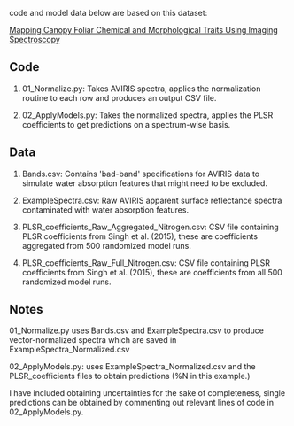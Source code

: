 code and model data below are based on this dataset:

[Mapping Canopy Foliar Chemical and Morphological Traits Using Imaging Spectroscopy](https://ecosis.org/#result/04c69525-8f44-4f76-9732-2e66857cf8f6)

## Code
1. 01_Normalize.py: Takes AVIRIS spectra, applies the normalization routine to each row and produces an output CSV file.

2. 02_ApplyModels.py: Takes the normalized spectra, applies the PLSR coefficients to get predictions on a spectrum-wise basis.


## Data
1. Bands.csv: Contains 'bad-band' specifications for AVIRIS data to simulate water absorption features that might need to be excluded.

2. ExampleSpectra.csv: Raw AVIRIS apparent surface reflectance spectra contaminated with water absorption features.

3. PLSR_coefficients_Raw_Aggregated_Nitrogen.csv: CSV file containing PLSR coefficients from Singh et al. (2015), these are coefficients aggregated from 500 randomized model runs.

4. PLSR_coefficients_Raw_Full_Nitrogen.csv: CSV file containing PLSR coefficients from Singh et al. (2015), these are coefficients from all 500 randomized model runs.

## Notes
01_Normalize.py uses Bands.csv and ExampleSpectra.csv to produce vector-normalized spectra which are saved in ExampleSpectra_Normalized.csv


02_ApplyModels.py: uses ExampleSpectra_Normalized.csv and the PLSR_coefficients files to obtain predictions (%N in this example.)


I have included obtaining uncertainties for the sake of completeness, single predictions can be obtained by commenting out relevant lines of code in 02_ApplyModels.py.
